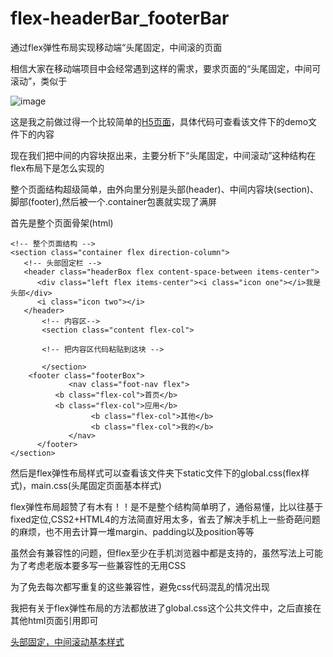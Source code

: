 # flex-headerBar_footerBar

通过flex弹性布局实现移动端“头尾固定，中间滚的页面

相信大家在移动端项目中会经常遇到这样的需求，要求页面的“头尾固定，中间可滚动”，类似于

![image](https://user-images.githubusercontent.com/26807227/44567616-cfa5eb80-a7a5-11e8-920e-d616ea38b0bf.png)

这是我之前做过得一个比较简单的[H5页面](https://lulujianglab.github.io/flex-headerBar_footerBar/demo/)，具体代码可查看该文件下的demo文件下的内容

现在我们把中间的内容块抠出来，主要分析下“头尾固定，中间滚动”这种结构在flex布局下是怎么实现的

整个页面结构超级简单，由外向里分别是头部(header)、中间内容块(section)、脚部(footer),然后被一个.container包裹就实现了满屏

首先是整个页面骨架(html)

```
<!-- 整个页面结构 -->
<section class="container flex direction-column">
   <!-- 头部固定栏 -->
   <header class="headerBox flex content-space-between items-center">
      <div class="left flex items-center"><i class="icon one"></i>我是头部</div>
      <i class="icon two"></i>
   </header>
       <!-- 内容区-->
       <section class="content flex-col">

       <!-- 把内容区代码粘贴到这块 -->

       </section>
    <footer class="footerBox">
			 <nav class="foot-nav flex">
          <b class="flex-col">首页</b>
          <b class="flex-col">应用</b>
				  <b class="flex-col">其他</b>
				  <b class="flex-col">我的</b>
			 </nav>
	  </footer>
</section>
```

然后是flex弹性布局样式可以查看该文件夹下static文件下的global.css(flex样式)，main.css(头尾固定页面基本样式)

flex弹性布局超赞了有木有！！是不是整个结构简单明了，通俗易懂，比以往基于fixed定位,CSS2+HTML4的方法简直好用太多，省去了解决手机上一些奇葩问题的麻烦，也不用去计算一堆margin、padding以及position等等

虽然会有兼容性的问题，但flex至少在手机浏览器中都是支持的，虽然写法上可能为了考虑老版本要多写一些兼容性的无用CSS

为了免去每次都写重复的这些兼容性，避免css代码混乱的情况出现

我把有关于flex弹性布局的方法都放进了global.css这个公共文件中，之后直接在其他html页面引用即可

[头部固定，中间滚动基本样式](https://lulujianglab.github.io/flex-headerBar_footerBar/)


